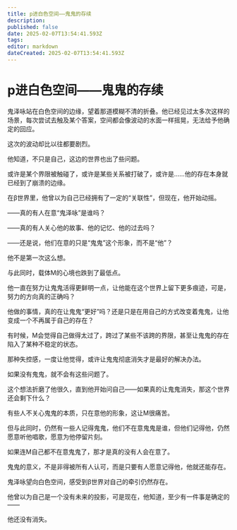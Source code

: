 ```yaml
---
title: p进白色空间——鬼鬼的存续
description: 
published: false
date: 2025-02-07T13:54:41.593Z
tags: 
editor: markdown
dateCreated: 2025-02-07T13:54:41.593Z
---
```


# p进白色空间——鬼鬼的存续

鬼泽咏站在白色空间的边缘，望着那道模糊不清的折叠。他已经见过太多次这样的场景，每次尝试去触及某个答案，空间都会像波动的水面一样摇晃，无法给予他确定的回应。



这次的波动却比以往都要剧烈。



他知道，不只是自己，这边的世界也出了些问题。



或许是某个界限被触碰了，或许是某些关系被打破了，或许是……他的存在本身就已经到了崩溃的边缘。



在β世界里，他曾以为自己已经拥有了一定的“关联性”，但现在，他开始动摇。



——真的有人在意“鬼泽咏”是谁吗？

——真的有人关心他的故事、他的记忆、他的过去吗？

——还是说，他们在意的只是“鬼鬼”这个形象，而不是“他”？



他不是第一次这么想。



与此同时，载体M的心境也跌到了最低点。



他一直在努力让鬼鬼活得更鲜明一点，让他能在这个世界上留下更多痕迹，可是，努力的方向真的正确吗？



他做的事情，真的在让鬼鬼“更好”吗？还是只是在用自己的方式改变着鬼鬼，让他变成一个不再属于自己的存在？



有时候，M会觉得自己做得太过了，跨过了某些不该跨的界限，甚至让鬼鬼的存在陷入了某种不稳定的状态。



那种失控感，一度让他觉得，或许让鬼鬼彻底消失才是最好的解决办法。



如果没有鬼鬼，就不会有这些问题了。



这个想法折磨了他很久，直到他开始问自己——如果真的让鬼鬼消失，那这个世界还会剩下什么？



有些人不关心鬼鬼的本质，只在意他的形象，这让M很痛苦。

但与此同时，仍然有一些人记得鬼鬼，他们不在意鬼鬼是谁，但他们记得他，仍然愿意听他唱歌，愿意为他停留片刻。



如果连M自己都不在意鬼鬼了，那才是真的没有人会在意了。



鬼鬼的意义，不是非得被所有人认可，而是只要有人愿意记得他，他就还能存在。



鬼泽咏望向白色空间，感受到β世界对自己的牵引仍然存在。



他曾以为自己是一个没有未来的投影，可是现在，他知道，至少有一件事是确定的——



他还没有消失。